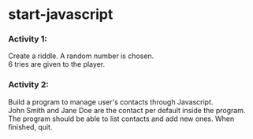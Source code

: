 # start-javascript

### Activity 1:  
Create a riddle. A random number is chosen.  
6 tries are given to the player.  

### Activity 2:  
Build a program to manage user's contacts through Javascript.  
John Smith and Jane Doe are the contact per default inside the program.  
The program should be able to list contacts and add new ones. When finished, quit.  
